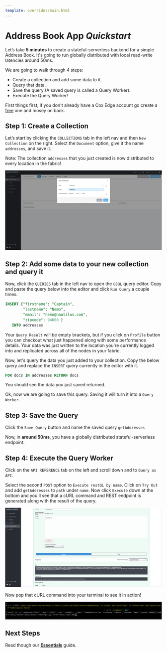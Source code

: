 ```yaml
---
template: overrides/main.html
---
```


# Address Book App _Quickstart_

Let’s take **5 minutes** to create a stateful-serverless backend for a simple Address Book. It's going to run globally distributed with local read-write latencies around 50ms.

We are going to walk through 4 steps:

- Create a collection and add some data to it.
- Query that data.
- Save the query (A saved query is called a Query Worker).
- Execute the Query Worker!

First things first, if you don't already have a Cox Edge account go create a [free](https://CoxEdge.com/) one and mosey on back.

## Step 1: Create a Collection

Let’s start by clicking the `COLLECTIONS` tab in the left nav and then `New Collection` on the right. Select the `Document` option, give it the name `addresses`, and save it.

Note: The collection `addresses` that you just created is now distributed to every location in the fabric!

![create-collection](/assets/images/addCollection.png)
## Step 2: Add some data to your new collection and query it

Now, click the `QUERIES` tab in the left nav to open the `C8QL` query editor. Copy and paste the query below into the editor and click `Run Query` a couple times. 

```SQL
INSERT {"firstname": "Captain",
        "lastname": "Nemo",
        "email": "nemo@nautilus.com",
        "zipcode": 94608 }
   INTO addresses
```

Your `Query Result` will be empty brackets, but if you click on `Profile` button you can checkout what just happened along with some performance details. Your data was just written to the location you're currently logged into and replicated across all of the nodes in your fabric.

Now, let's query the data you just added to your collection. Copy the below query and replace the `INSERT` query currently in the editor with it.

```SQL
FOR docs IN addresses RETURN docs 
```

You should see the data you just saved returned.

Ok, now we are going to save this query. Saving it will turn it into a `Query Worker`.

## Step 3: Save the Query

Click the `Save Query` button and name the saved query `getAddresses`

Now, in **around 50ms**, you have a globally distributed stateful-serverless endpoint.

## Step 4: Execute the Query Worker

Click on the `API REFERENCE` tab on the left and scroll down and to `Query as API`.

Select the second `POST` option to `Execute restQL by name`.  Click on `Try Out` and add `getAddresses` to `path` under `name`. Now click `Execute` down at the bottom and you'll see that a cURL command and REST endpoint is generated along with the result of the query.

![create-collection](/assets/images/queryWorkers.png)

Now pop that cURL command into your terminal to see it in action!

![create-collection](/assets/images/cURL.png)
## Next Steps

Read though our **[Essentials](essentials.md)** guide.